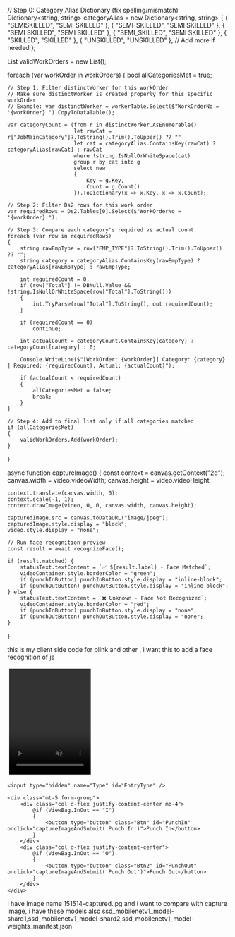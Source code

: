 // Step 0: Category Alias Dictionary (fix spelling/mismatch)
Dictionary<string, string> categoryAlias = new Dictionary<string, string>
{
    { "SEMISKILLED", "SEMI SKILLED" },
    { "SEMI-SKILLED", "SEMI SKILLED" },
    { "SEMI  SKILLED", "SEMI SKILLED" },
    { "SEMI_SKILLED", "SEMI SKILLED" },
    { "SKILLED", "SKILLED" },
    { "UNSKILLED", "UNSKILLED" },
    // Add more if needed
};

List<string> validWorkOrders = new List<string>();

foreach (var workOrder in workOrders)
{
    bool allCategoriesMet = true;

    // Step 1: Filter distinctWorker for this workOrder
    // Make sure distinctWorker is created properly for this specific workOrder
    // Example: var distinctWorker = workerTable.Select($"WorkOrderNo = '{workOrder}'").CopyToDataTable();

    var categoryCount = (from r in distinctWorker.AsEnumerable()
                         let rawCat = r["JobMainCategory"]?.ToString().Trim().ToUpper() ?? ""
                         let cat = categoryAlias.ContainsKey(rawCat) ? categoryAlias[rawCat] : rawCat
                         where !string.IsNullOrWhiteSpace(cat)
                         group r by cat into g
                         select new
                         {
                             Key = g.Key,
                             Count = g.Count()
                         }).ToDictionary(x => x.Key, x => x.Count);

    // Step 2: Filter Ds2 rows for this work order
    var requiredRows = Ds2.Tables[0].Select($"WorkOrderNo = '{workOrder}'");

    // Step 3: Compare each category's required vs actual count
    foreach (var row in requiredRows)
    {
        string rawEmpType = row["EMP_TYPE"]?.ToString().Trim().ToUpper() ?? "";
        string category = categoryAlias.ContainsKey(rawEmpType) ? categoryAlias[rawEmpType] : rawEmpType;

        int requiredCount = 0;
        if (row["Total"] != DBNull.Value && !string.IsNullOrWhiteSpace(row["Total"].ToString()))
        {
            int.TryParse(row["Total"].ToString(), out requiredCount);
        }

        if (requiredCount == 0)
            continue;

        int actualCount = categoryCount.ContainsKey(category) ? categoryCount[category] : 0;

        Console.WriteLine($"[WorkOrder: {workOrder}] Category: {category} | Required: {requiredCount}, Actual: {actualCount}");

        if (actualCount < requiredCount)
        {
            allCategoriesMet = false;
            break;
        }
    }

    // Step 4: Add to final list only if all categories matched
    if (allCategoriesMet)
    {
        validWorkOrders.Add(workOrder);
    }
}



 <script>
    window.addEventListener("DOMContentLoaded", async () => {
        const video = document.getElementById("video");
        const canvas = document.getElementById("canvas");
        const capturedImage = document.getElementById("capturedImage");
        const EntryTypeInput = document.getElementById("EntryType");
        const statusText = document.getElementById("statusText");
        const videoContainer = document.getElementById("videoContainer");
        const punchInButton = document.getElementById("PunchIn");
        const punchOutButton = document.getElementById("PunchOut");

        if (punchInButton) punchInButton.style.display = "none";
        if (punchOutButton) punchOutButton.style.display = "none";

        const EAR_THRESHOLD = 0.27;
        const DOUBLE_BLINK_WINDOW = 2000;
        const ALLOW_SUBMIT_DURATION = 10000;

        let eyeClosed = false;
        let blinkCount = 0;
        let blinked = false;
        let blinkStartTime = 0;
        let blinkValidUntil = 0;
        let blinkCountdownInterval;

        const detectorOptions = new faceapi.TinyFaceDetectorOptions({ inputSize: 320, scoreThreshold: 0.5 });

        await Promise.all([
            faceapi.nets.tinyFaceDetector.loadFromUri('/AS/faceApi'),
            faceapi.nets.faceLandmark68Net.loadFromUri('/AS/faceApi'),
            faceapi.nets.faceRecognitionNet.loadFromUri('/AS/faceApi')
        ]);

        console.log("Models loaded");

        const storedDescriptor = await loadStoredFaceDescriptor('/images/151514-captured.jpg');
        const faceMatcher = new faceapi.FaceMatcher([new faceapi.LabeledFaceDescriptors("151514", [storedDescriptor])]);

        startVideo();

        function startVideo() {
            navigator.mediaDevices.getUserMedia({
                video: { facingMode: "user", width: { ideal: 640 }, height: { ideal: 480 } }
            })
                .then(stream => {
                    video.srcObject = stream;
                    video.play();
                    video.addEventListener("loadeddata", () => {
                        const checkReady = setInterval(() => {
                            if (video.videoWidth > 0 && video.videoHeight > 0) {
                                clearInterval(checkReady);
                                detectBlink();
                            }
                        }, 100);
                    });
                })
                .catch(console.error);
        }

        function getEAR(eye) {
            const a = distance(eye[1], eye[5]);
            const b = distance(eye[2], eye[4]);
            const c = distance(eye[0], eye[3]);
            return (a + b) / (2.0 * c);
        }

        function distance(p1, p2) {
            return Math.hypot(p1.x - p2.x, p1.y - p2.y);
        }

        function getFaceAngleDegrees(leftEye, rightEye) {
            const dx = rightEye[0].x - leftEye[0].x;
            const dy = rightEye[0].y - leftEye[0].y;
            return Math.atan2(dy, dx) * (180 / Math.PI);
        }

        function isFaceCentered(box, tolerance = 0.25) {
            const centerX = video.videoWidth / 2;
            const centerY = video.videoHeight / 2;
            const faceCenterX = box.x + box.width / 2;
            const faceCenterY = box.y + box.height / 2;
            const offsetX = Math.abs(faceCenterX - centerX) / video.videoWidth;
            const offsetY = Math.abs(faceCenterY - centerY) / video.videoHeight;
            return offsetX < tolerance && offsetY < tolerance;
        }

        function isHeadUpright(landmarks, maxTilt = 0.08) {
            const nose = landmarks.getNose();
            const chin = landmarks.positions[8];
            const leftEye = landmarks.getLeftEye();
            const rightEye = landmarks.getRightEye();
            const eyeAvgY = (leftEye[1].y + rightEye[1].y) / 2;
            const noseBaseY = nose[nose.length - 1].y;
            const chinY = chin.y;
            const upperPart = noseBaseY - eyeAvgY;
            const lowerPart = chinY - noseBaseY;
            const ratio = upperPart / lowerPart;
            return ratio > maxTilt && ratio < (1 - maxTilt);
        }

        function isFaceTooSmall(box, minHeightRatio = 0.35) {
            return (box.height / video.videoHeight) < minHeightRatio;
        }

        async function detectBlink() {
            const now = Date.now();

            if (blinked && now < blinkValidUntil) {
                requestAnimationFrame(detectBlink);
                return;
            }

            const detection = await faceapi.detectSingleFace(video, detectorOptions).withFaceLandmarks();

            if (detection) {
                const box = detection.detection.box;
                if (isFaceTooSmall(box)) {
                    statusText.textContent = "Move closer to the camera";
                    videoContainer.style.borderColor = "orange";
                    resetBlink();
                    requestAnimationFrame(detectBlink);
                    return;
                }

                if (!isFaceCentered(box)) {
                    statusText.textContent = "Align your face in center";
                    videoContainer.style.borderColor = "orange";
                    resetBlink();
                    requestAnimationFrame(detectBlink);
                    return;
                }

                const landmarks = detection.landmarks;
                const leftEye = landmarks.getLeftEye();
                const rightEye = landmarks.getRightEye();
                const angle = getFaceAngleDegrees(leftEye, rightEye);

                if (Math.abs(angle) > 10) {
                    statusText.textContent = "Keep your head straight (no tilt)";
                    videoContainer.style.borderColor = "orange";
                    resetBlink();
                    requestAnimationFrame(detectBlink);
                    return;
                }

                if (!isHeadUpright(landmarks)) {
                    statusText.textContent = "Keep your head upright";
                    videoContainer.style.borderColor = "orange";
                    resetBlink();
                    requestAnimationFrame(detectBlink);
                    return;
                }

                const avgEAR = (getEAR(leftEye) + getEAR(rightEye)) / 2.0;

                if (avgEAR < EAR_THRESHOLD) {
                    if (!eyeClosed) {
                        eyeClosed = true;
                        blinkCount++;

                        if (blinkCount === 1) blinkStartTime = now;

                        if (blinkCount === 2 && now - blinkStartTime <= DOUBLE_BLINK_WINDOW) {
                            blinked = true;
                            blinkValidUntil = now + ALLOW_SUBMIT_DURATION;
                            blinkCount = 0;
                            eyeClosed = false;

                            showGreenBorder();
                            setTimeout(captureImage, 500);
                            startCountdown();
                        }

                        if (blinkCount > 2 || now - blinkStartTime > DOUBLE_BLINK_WINDOW) {
                            resetBlink();
                        }
                    }
                } else {
                    eyeClosed = false;
                }

                if (!blinked) {
                    statusText.textContent = "Please double blink";
                    videoContainer.style.borderColor = "red";
                }
            } else {
                statusText.textContent = "No face detected";
                videoContainer.style.borderColor = "gray";
                resetBlink();
            }

            requestAnimationFrame(detectBlink);
        }

        function resetBlink() {
            blinkCount = 0;
            eyeClosed = false;
            blinked = false;
        }

        function showGreenBorder() {
            videoContainer.style.borderColor = "limegreen";
        }

        function captureImage() {
            const context = canvas.getContext("2d");
            canvas.width = video.videoWidth;
            canvas.height = video.videoHeight;
            context.translate(canvas.width, 0);
            context.scale(-1, 1);
            context.drawImage(video, 0, 0, canvas.width, canvas.height);
            capturedImage.src = canvas.toDataURL("image/jpeg");
            capturedImage.style.display = "block";
            video.style.display = "none";
            if (punchInButton) punchInButton.style.display = "inline-block";
            if (punchOutButton) punchOutButton.style.display = "inline-block";
        }

        function startCountdown() {
            let remaining = ALLOW_SUBMIT_DURATION / 1000;
            statusText.textContent = `Double blink detected! You can proceed. (${remaining}s)`;
            clearInterval(blinkCountdownInterval);
            blinkCountdownInterval = setInterval(() => {
                remaining--;
                if (remaining > 0) {
                    statusText.textContent = `You can proceed. (${remaining}s)`;
                } else {
                    clearInterval(blinkCountdownInterval);
                    resetBlink();
                    videoContainer.style.borderColor = "red";
                    statusText.textContent = "Please double blink again";
                    video.style.display = "block";
                    capturedImage.style.display = "none";
                    if (punchInButton) punchInButton.style.display = "none";
                    if (punchOutButton) punchOutButton.style.display = "none";
                }
            }, 1000);
        }

        async function loadStoredFaceDescriptor(imagePath) {
            const img = await faceapi.fetchImage(imagePath);
            const detection = await faceapi
                .detectSingleFace(img, detectorOptions)
                .withFaceLandmarks()
                .withFaceDescriptor();
            return detection ? detection.descriptor : null;
        }

        async function recognizeFace() {
            const detection = await faceapi
                .detectSingleFace(canvas, detectorOptions)
                .withFaceLandmarks()
                .withFaceDescriptor();

            if (!detection) {
                return { matched: false, message: "Face not detected in captured image." };
            }

            const bestMatch = faceMatcher.findBestMatch(detection.descriptor);
            return {
                matched: bestMatch.label !== "unknown",
                label: bestMatch.label,
                distance: bestMatch.distance,
                message: bestMatch.toString()
            };
        }

        window.captureImageAndSubmit = async function (entryType) {
            if (!blinked || Date.now() > blinkValidUntil) {
                videoContainer.style.borderColor = "red";
                statusText.textContent = "Double blink required before submitting";
                Swal.fire({
                    title: "Liveness Check Failed",
                    text: "Please double blink first.",
                    icon: "warning"
                });
                return;
            }

            blinked = false;
            clearInterval(blinkCountdownInterval);
            statusText.textContent = "";
            videoContainer.style.borderColor = "transparent";
            EntryTypeInput.value = entryType;
            const imageData = capturedImage.src;

            Swal.fire({
                title: "Verifying Face...",
                allowOutsideClick: false,
                showConfirmButton: false,
                didOpen: () => Swal.showLoading()
            });

            const result = await recognizeFace();

            if (!result.matched) {
                Swal.fire({
                    title: "Face Not Recognized",
                    text: result.message,
                    icon: "error"
                });
                return;
            }

            // Face matched, send to backend
            fetch("/AS/Geo/AttendanceData", {
                method: "POST",
                headers: { "Content-Type": "application/json" },
                body: JSON.stringify({ Type: entryType, ImageData: imageData })
            })
                .then(res => res.json())
                .then(data => {
                    const now = new Date().toLocaleString();
                    if (data.success) {
                        Swal.fire({
                            title: "Face Matched!",
                            text: `Attendance Recorded.\nDate & Time: ${now}`,
                            icon: "success",
                            timer: 3000,
                            showConfirmButton: false
                        }).then(() => location.reload());
                    } else {
                        Swal.fire({
                            title: "Face Recognized, But Error!",
                            text: `Server didn't accept attendance.\nDate & Time: ${now}`,
                            icon: "error"
                        });
                    }
                })
                .catch(error => {
                    console.error("Error:", error);
                    Swal.fire("Error!", "An error occurred while processing your request.", "error");
                });
        };
    });
</script>

async function captureImage() {
    const context = canvas.getContext("2d");
    canvas.width = video.videoWidth;
    canvas.height = video.videoHeight;

    context.translate(canvas.width, 0);
    context.scale(-1, 1);
    context.drawImage(video, 0, 0, canvas.width, canvas.height);

    capturedImage.src = canvas.toDataURL("image/jpeg");
    capturedImage.style.display = "block";
    video.style.display = "none";

    // Run face recognition preview
    const result = await recognizeFace();

    if (result.matched) {
        statusText.textContent = `✅ ${result.label} - Face Matched`;
        videoContainer.style.borderColor = "green";
        if (punchInButton) punchInButton.style.display = "inline-block";
        if (punchOutButton) punchOutButton.style.display = "inline-block";
    } else {
        statusText.textContent = `❌ Unknown - Face Not Recognized`;
        videoContainer.style.borderColor = "red";
        if (punchInButton) punchInButton.style.display = "none";
        if (punchOutButton) punchOutButton.style.display = "none";
    }
}




this is my client side code for blink and other , i want this to add a face recognition of js 
<form asp-action="AttendanceData" id="form" asp-controller="Geo" method="post">
    <div class="text-center camera">
        <div id="videoContainer" style="display: inline-block;width: 195px; border: 4px solid transparent; border-radius: 8px; transition: border-color 0.3s ease;">
            <video id="video" width="185" height="240" autoplay muted playsinline></video>
            <img id="capturedImage" style="display:none; width: 186px; height: 240px; border-radius: 8px;" />
        </div>
        <canvas id="canvas" style="display:none;"></canvas>
        <p id="statusText" style="font-weight: bold; margin-top: 10px; color: #444;"></p>
    </div>

    <input type="hidden" name="Type" id="EntryType" />

    <div class="mt-5 form-group">
        <div class="col d-flex justify-content-center mb-4">
            @if (ViewBag.InOut == "I")
            {
                <button type="button" class="Btn" id="PunchIn" onclick="captureImageAndSubmit('Punch In')">Punch In</button>
            }
        </div>
        <div class="col d-flex justify-content-center">
            @if (ViewBag.InOut == "O")
            {
                <button type="button" class="Btn2" id="PunchOut" onclick="captureImageAndSubmit('Punch Out')">Punch Out</button>
            }
        </div>
    </div>
</form>


<script>
    window.addEventListener("DOMContentLoaded", async () => {
        const video = document.getElementById("video");
        const canvas = document.getElementById("canvas");
        const capturedImage = document.getElementById("capturedImage");
        const EntryTypeInput = document.getElementById("EntryType");
        const statusText = document.getElementById("statusText");
        const videoContainer = document.getElementById("videoContainer");
        const punchInButton = document.getElementById("PunchIn");
        const punchOutButton = document.getElementById("PunchOut");

        if (punchInButton) punchInButton.style.display = "none";
        if (punchOutButton) punchOutButton.style.display = "none";

        let eyeClosed = false;
        let blinkStartTime = 0;
        let blinkCount = 0;
        let blinked = false;
        let blinkValidUntil = 0;
        let blinkCountdownInterval;

        const EAR_THRESHOLD = 0.27;
        const BLINK_GAP = 300;
        const DOUBLE_BLINK_WINDOW = 2000;
        const ALLOW_SUBMIT_DURATION = 10000;

        let lastEARBelowThresholdTime = 0;
        let firstBlinkTime = 0;

        const detectorOptions = new faceapi.TinyFaceDetectorOptions({ inputSize: 320, scoreThreshold: 0.5 });

        await Promise.all([
            faceapi.nets.tinyFaceDetector.loadFromUri('/AS/faceApi'),
            faceapi.nets.faceLandmark68Net.loadFromUri('/AS/faceApi')
        ]);
        console.log("Models loaded");
        startVideo();

        function startVideo() {
            navigator.mediaDevices.getUserMedia({
                video: { facingMode: "user", width: { ideal: 640 }, height: { ideal: 480 } }
            })
                .then(stream => {
                    video.srcObject = stream;
                    video.play();
                    video.addEventListener("loadeddata", () => {
                        const checkReady = setInterval(() => {
                            if (video.videoWidth > 0 && video.videoHeight > 0) {
                                clearInterval(checkReady);
                                detectBlink();
                            }
                        }, 100);
                    });
                })
                .catch(console.error);
        }

        function getEAR(eye) {
            const a = distance(eye[1], eye[5]);
            const b = distance(eye[2], eye[4]);
            const c = distance(eye[0], eye[3]);
            return (a + b) / (2.0 * c);
        }

        function distance(p1, p2) {
            return Math.hypot(p1.x - p2.x, p1.y - p2.y);
        }

        function getFaceAngleDegrees(leftEye, rightEye) {
            const dx = rightEye[0].x - leftEye[0].x;
            const dy = rightEye[0].y - leftEye[0].y;
            return Math.atan2(dy, dx) * (180 / Math.PI);
        }

        function isFaceCentered(box, tolerance = 0.25) {
            const frameCenterX = video.videoWidth / 2;
            const frameCenterY = video.videoHeight / 2;

            const faceCenterX = box.x + box.width / 2;
            const faceCenterY = box.y + box.height / 2;

            const offsetX = Math.abs(faceCenterX - frameCenterX) / video.videoWidth;
            const offsetY = Math.abs(faceCenterY - frameCenterY) / video.videoHeight;

            return offsetX < tolerance && offsetY < tolerance;
        }

        function isHeadUpright(landmarks, maxTilt = 0.08) {
            const nose = landmarks.getNose();
            const chin = landmarks.positions[8];
            const leftEye = landmarks.getLeftEye();
            const rightEye = landmarks.getRightEye();

            const eyeAvgY = (leftEye[1].y + rightEye[1].y) / 2;
            const noseBaseY = nose[nose.length - 1].y;
            const chinY = chin.y;

            const upperPart = noseBaseY - eyeAvgY;
            const lowerPart = chinY - noseBaseY;

            const ratio = upperPart / lowerPart;
            return ratio > maxTilt && ratio < (1 - maxTilt); 
        }

        function isFaceTooSmall(box, minHeightRatio = 0.35) {
            return (box.height / video.videoHeight) < minHeightRatio;
        }

        async function detectBlink() {
            const now = Date.now();

            if (blinked && now < blinkValidUntil) {
                requestAnimationFrame(detectBlink);
                return;
            }

            const detection = await faceapi.detectSingleFace(video, detectorOptions).withFaceLandmarks();

            if (detection) {
                const box = detection.detection.box;

                if (isFaceTooSmall(box)) {
                    statusText.textContent = "Move closer to the camera";
                    videoContainer.style.borderColor = "orange";
                    blinked = false;
                    blinkCount = 0;
                    requestAnimationFrame(detectBlink);
                    return;
                }

                if (!isFaceCentered(box)) {
                    statusText.textContent = "Align your face in center of camera";
                    videoContainer.style.borderColor = "orange";
                    blinked = false;
                    blinkCount = 0;
                    requestAnimationFrame(detectBlink);
                    return;
                }

                const landmarks = detection.landmarks;
                const leftEye = landmarks.getLeftEye();
                const rightEye = landmarks.getRightEye();

                const angle = getFaceAngleDegrees(leftEye, rightEye);
                if (Math.abs(angle) > 10) {
                    statusText.textContent = "Keep your head straight (no side tilt)";
                    videoContainer.style.borderColor = "orange";
                    blinked = false;
                    blinkCount = 0;
                    requestAnimationFrame(detectBlink);
                    return;
                }

                if (!isHeadUpright(landmarks)) {
                    statusText.textContent = "Keep your head straight";
                    videoContainer.style.borderColor = "orange";
                    blinked = false;
                    blinkCount = 0;
                    requestAnimationFrame(detectBlink);
                    return;
                }

                const avgEAR = (getEAR(leftEye) + getEAR(rightEye)) / 2.0;

                if (avgEAR < EAR_THRESHOLD) {
                    if (!eyeClosed) {
                        eyeClosed = true;
                        blinkCount++;

                        if (blinkCount === 1) {
                            blinkStartTime = now;
                        }

                        if (blinkCount === 2 && now - blinkStartTime <= DOUBLE_BLINK_WINDOW) {
                            blinked = true;
                            blinkValidUntil = now + ALLOW_SUBMIT_DURATION;
                            blinkCount = 0;
                            eyeClosed = false;

                            showGreenBorder();
                            setTimeout(captureImage, 500); 
                            startCountdown();
                        }

                        if (blinkCount > 2 || now - blinkStartTime > DOUBLE_BLINK_WINDOW) {
                            blinkCount = 0;
                            eyeClosed = false;
                        }

                        lastEARBelowThresholdTime = now;
                    }
                } else {
                    eyeClosed = false;
                }

                if (!blinked) {
                    statusText.textContent = "Please double blink";
                    videoContainer.style.borderColor = "red";
                }
            } else {
                statusText.textContent = "No face detected";
                videoContainer.style.borderColor = "gray";
                blinked = false;
                blinkCount = 0;
            }

            requestAnimationFrame(detectBlink);
        }

        function showGreenBorder() {
            videoContainer.style.borderColor = "limegreen";
        }

        function captureImage() {
            const context = canvas.getContext("2d");
            canvas.width = video.videoWidth;
            canvas.height = video.videoHeight;

            context.translate(canvas.width, 0);
            context.scale(-1, 1); 
            context.drawImage(video, 0, 0, canvas.width, canvas.height);

            const imageData = canvas.toDataURL("image/jpeg");
            capturedImage.src = imageData;
            capturedImage.style.display = "block";
            video.style.display = "none";

            if (punchInButton) punchInButton.style.display = "inline-block";
            if (punchOutButton) punchOutButton.style.display = "inline-block";
        }

        function startCountdown() {
            let remaining = ALLOW_SUBMIT_DURATION / 1000;
            statusText.textContent = `Double blink detected! You can proceed. (${remaining}s)`;

            clearInterval(blinkCountdownInterval);
            blinkCountdownInterval = setInterval(() => {
                remaining--;
                if (remaining > 0) {
                    statusText.textContent = `You can proceed. (${remaining}s)`;
                } else {
                    clearInterval(blinkCountdownInterval);
                    blinked = false;
                    videoContainer.style.borderColor = "red";
                    statusText.textContent = "Please double blink to verify liveness";

                    video.style.display = "block";
                    capturedImage.style.display = "none";
                    if (punchInButton) punchInButton.style.display = "none";
                    if (punchOutButton) punchOutButton.style.display = "none";
                }
            }, 1000);
        }

        window.captureImageAndSubmit = function (entryType) {
            if (!blinked || Date.now() > blinkValidUntil) {
                videoContainer.style.borderColor = "red";
                statusText.textContent = "Double blink required before submitting";
                Swal.fire({
                    title: "Liveness Check Failed",
                    text: "Please double blink to verify you're not using a static image.",
                    icon: "warning"
                });
                return;
            }

            blinked = false;
            clearInterval(blinkCountdownInterval);
            statusText.textContent = "";
            videoContainer.style.borderColor = "transparent";

            EntryTypeInput.value = entryType;
            const imageData = capturedImage.src;

            Swal.fire({
                title: "Verifying Face...",
                allowOutsideClick: false,
                showConfirmButton: false,
                didOpen: () => Swal.showLoading()
            });

            fetch("/AS/Geo/AttendanceData", {
                method: "POST",
                headers: { "Content-Type": "application/json" },
                body: JSON.stringify({ Type: entryType, ImageData: imageData })
            })
                .then(res => res.json())
                .then(data => {
                    const now = new Date().toLocaleString();
                    if (data.success) {
                        Swal.fire({
                            title: "Face Matched!",
                            text: `Attendance Recorded.\nDate & Time: ${now}`,
                            icon: "success",
                            timer: 3000,
                            showConfirmButton: false
                        }).then(() => location.reload());
                    } else {
                        Swal.fire({
                            title: "Face Not Recognized.",
                            text: `Click the button again to retry.\nDate & Time: ${now}`,
                            icon: "error"
                        }).then(() => {
                            video.style.display = "block";
                            capturedImage.style.display = "none";
                            if (punchInButton) punchInButton.style.display = "none";
                            if (punchOutButton) punchOutButton.style.display = "none";
                        });
                    }
                })
                .catch(error => {
                    console.error("Error:", error);
                    Swal.fire("Error!", "An error occurred while processing your request.", "error");
                });
        };
    });
</script>


i have image name 151514-captured.jpg and i want to compare with capture image, i have these models also ssd_mobilenetv1_model-shard1,ssd_mobilenetv1_model-shard2,ssd_mobilenetv1_model-weights_manifest.json

